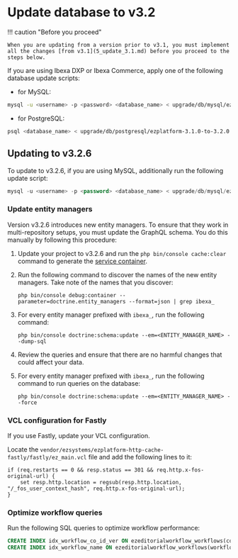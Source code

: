 # Update database to v3.2

!!! caution "Before you proceed"

    When you are updating from a version prior to v3.1, you must implement all the changes [from v3.1](5_update_3.1.md) before you proceed to the steps below.

If you are using Ibexa DXP or Ibexa Commerce, apply one of the following database update scripts:

- for MySQL:

``` bash
mysql -u <username> -p <password> <database_name> < upgrade/db/mysql/ezplatform-3.1.0-to-3.2.0.sql
```

- for PostgreSQL:

``` bash
psql <database_name> < upgrade/db/postgresql/ezplatform-3.1.0-to-3.2.0.sql
```

## Updating to v3.2.6

To update to v3.2.6, if you are using MySQL, additionally run the following update script:

``` sql
mysql -u <username> -p <password> <database_name> < upgrade/db/mysql/ezplatform-3.2.5-to-3.2.6.sql
```

### Update entity managers

Version v3.2.6 introduces new entity managers.
To ensure that they work in multi-repository setups, you must update the GraphQL schema.
You do this manually by following this procedure:

1. Update your project to v3.2.6 and run the `php bin/console cache:clear` command to generate the [service container](../api/service_container.md).

1. Run the following command to discover the names of the new entity managers. 
    Take note of the names that you discover:

    `php bin/console debug:container --parameter=doctrine.entity_managers --format=json | grep ibexa_`

1. For every entity manager prefixed with `ibexa_`, run the following command:

    `php bin/console doctrine:schema:update --em=<ENTITY_MANAGER_NAME> --dump-sql`
  
1. Review the queries and ensure that there are no harmful changes that could affect your data.

1. For every entity manager prefixed with `ibexa_`, run the following command to run queries on the database:

    `php bin/console doctrine:schema:update --em=<ENTITY_MANAGER_NAME> --force`

### VCL configuration for Fastly

If you use Fastly, update your VCL configuration.

Locate the `vendor/ezsystems/ezplatform-http-cache-fastly/fastly/ez_main.vcl` file and add the following lines to it:

```
if (req.restarts == 0 && resp.status == 301 && req.http.x-fos-original-url) {
    set resp.http.location = regsub(resp.http.location, "/_fos_user_context_hash", req.http.x-fos-original-url);
}
```

### Optimize workflow queries

Run the following SQL queries to optimize workflow performance:

``` sql
CREATE INDEX idx_workflow_co_id_ver ON ezeditorialworkflow_workflows(content_id, version_no);
CREATE INDEX idx_workflow_name ON ezeditorialworkflow_workflows(workflow_name);
```
